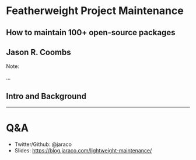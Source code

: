 # Featherweight Project Maintenance

## How to maintain 100+ open-source packages

## Jason R. Coombs

Note:

...

## Intro and Background


---

# Q&A

- Twitter/Github: @jaraco
- Slides: https://blog.jaraco.com/lightweight-maintenance/
